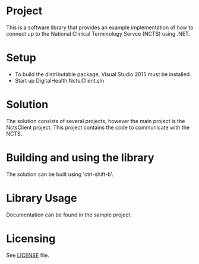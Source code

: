 # Project

This is a software library that provides an example implementation of how to connect 
up to the National Clinical Terminology Servce (NCTS) using .NET.


Setup
=====
- To build the distributable package, Visual Studio 2015 must be installed.
- Start up DigitalHealth.Ncts.Client.sln


Solution
========
The solution consists of several projects, however the main project is the NctsClient project. 
This project contains the code to communicate with the NCTS.


Building and using the library
==============================

The solution can be built using 'ctrl-shift-b'. 


Library Usage
============

Documentation can be found in the sample project.

  
Licensing
=========
See [LICENSE](LICENSE.txt) file.
